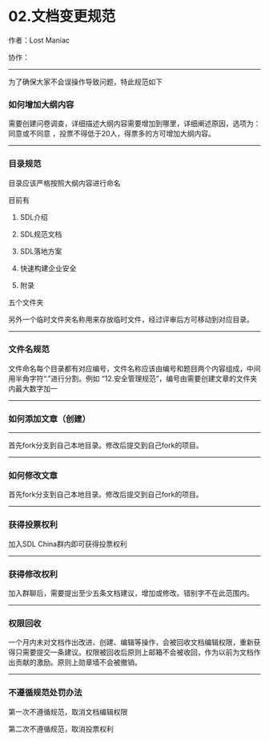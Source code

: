 
# 02.文档变更规范

作者：Lost Maniac

协作：

-----

为了确保大家不会误操作导致问题，特此规范如下


### 如何增加大纲内容


需要创建问卷调查，详细描述大纲内容需要增加到哪里，详细阐述原因，选项为：同意或不同意  ，投票不得低于20人，得票多的方可增加大纲内容。

---

### 目录规范

目录应该严格按照大纲内容进行命名

目前有

1. SDL介绍

2. SDL规范文档

3. SDL落地方案

4. 快速构建企业安全

5. 附录


五个文件夹

另外一个临时文件夹名称用来存放临时文件，经过评审后方可移动到对应目录。

---

### 文件名规范

文件命名每个目录都有对应编号，文件名称应该由编号和题目两个内容组成，中间用半角字符“.”进行分割。例如 “12.安全管理规范”，编号由需要创建文章的文件夹内最大数字加一

---

### 如何添加文章（创建）

---
首先fork分支到自己本地目录。修改后提交到自己fork的项目。

---

### 如何修改文章

首先fork分支到自己本地目录。修改后提交到自己fork的项目。


---

### 获得投票权利
加入SDL China群内即可获得投票权利

---

### 获得修改权利

加入群聊后，需要提出至少五条文档建议，增加或修改。错别字不在此范围内。

---

### 权限回收

一个月内未对文档作出改进、创建、编辑等操作，会被回收文档编辑权限，重新获得只需要提交一条建议。权限被回收后原则上邮箱不会被收回，作为以前为文档作出贡献的激励。原则上勋章墙不会被撤销。

---

### 不遵循规范处罚办法

第一次不遵循规范，取消文档编辑权限

第二次不遵循规范，取消投票权利
